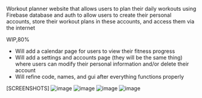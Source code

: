 Workout planner website that allows users to plan their daily workouts 
using Firebase database and auth to allow users to 
create their personal accounts, store their workout plans in these accounts, and access them via the internet

WIP,80%
- Will add a calendar page for users to view their fitness progress
- Will add a settings and accounts page (they will be the same thing) where users can modify their personal information and/or delete their account
- Will refine code, names, and gui after everything functions properly

[SCREENSHOTS]
![image](https://github.com/iilou/workout_website/assets/88070090/503116eb-6bfa-45df-8418-9c9dca137643)
![image](https://github.com/iilou/workout_website/assets/88070090/290b5b5d-bbb2-45e9-b126-34c576f88379)
![image](https://github.com/iilou/workout_website/assets/88070090/629d9301-ab76-474f-864c-1736f3617434)
![image](https://github.com/iilou/workout_website/assets/88070090/cc6cd948-eba8-4ed6-a3d6-fa4a346c3aef)
